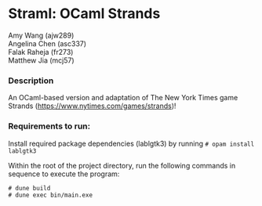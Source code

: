 # Straml: OCaml Strands

Amy Wang (ajw289) </br>
Angelina Chen (asc337) </br>
Falak Raheja (fr273)</br>
Matthew Jia (mcj57)</br>

### Description
An OCaml-based version and adaptation of The New York Times game Strands (https://www.nytimes.com/games/strands)!

### Requirements to run: <br>
Install required package dependencies (lablgtk3) by running `# opam install lablgtk3 `

Within the root of the project directory, run the following commands in sequence to execute the program:

    # dune build
    # dune exec bin/main.exe

